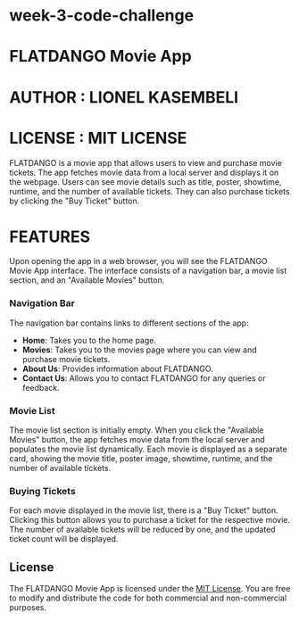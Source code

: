 # week-3-code-challenge
# FLATDANGO Movie App
# AUTHOR : LIONEL KASEMBELI
# LICENSE : MIT LICENSE

 FLATDANGO is a movie app that allows users to view and purchase movie tickets. The app fetches movie data from a local server and displays it on the webpage. Users can see movie details such as title, poster, showtime, runtime, and the number of available tickets. They can also purchase tickets by clicking the "Buy Ticket" button.

# FEATURES

Upon opening the app in a web browser, you will see the FLATDANGO Movie App interface. The interface consists of a navigation bar, a movie list section, and an "Available Movies" button.

### Navigation Bar

The navigation bar contains links to different sections of the app:

- **Home**: Takes you to the home page.
- **Movies**: Takes you to the movies page where you can view and purchase movie tickets.
- **About Us**: Provides information about FLATDANGO.
- **Contact Us**: Allows you to contact FLATDANGO for any queries or feedback.

### Movie List

The movie list section is initially empty. When you click the "Available Movies" button, the app fetches movie data from the local server and populates the movie list dynamically. Each movie is displayed as a separate card, showing the movie title, poster image, showtime, runtime, and the number of available tickets.

### Buying Tickets

For each movie displayed in the movie list, there is a "Buy Ticket" button. Clicking this button allows you to purchase a ticket for the respective movie. The number of available tickets will be reduced by one, and the updated ticket count will be displayed.

## License

The FLATDANGO Movie App is licensed under the [MIT License](https://opensource.org/licenses/MIT). You are free to modify and distribute the code for both commercial and non-commercial purposes.